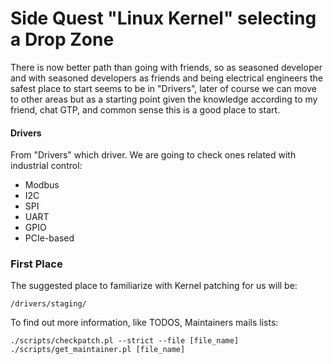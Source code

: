 # Side Quest "Linux Kernel" selecting a Drop Zone

There is now better path than going with friends, so as seasoned developer and with seasoned developers as friends and being electrical engineers the safest place to
start seems to be in "Drivers", later of course we can move to other areas but as a starting point given the knowledge according to my friend, chat GTP, and common sense
this is a good place to start. 

#### Drivers

From "Drivers" which driver. We are going to check ones related with industrial control:
- Modbus 
- I2C 
- SPI 
- UART
- GPIO
- PCIe-based


### First Place

The suggested place to familiarize with Kernel patching for us will be:

```
/drivers/staging/
```

To find out more information, like TODOS, Maintainers mails lists:

```
./scripts/checkpatch.pl --strict --file [file_name]
./scripts/get_maintainer.pl [file_name]
```

